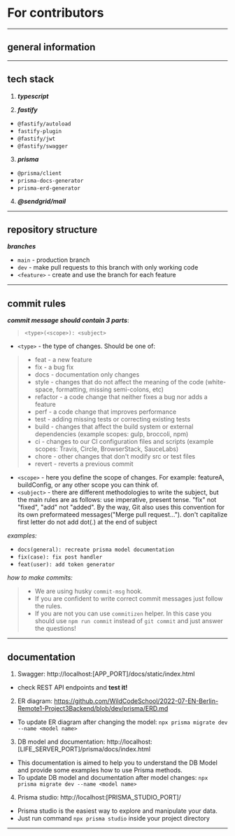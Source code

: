 # For contributors

---

## general information



---

## tech stack

1. **_typescript_**

2. **_fastify_**
* `@fastify/autoload`
* `fastify-plugin`
* `@fastify/jwt`
* `@fastify/swagger`

3. **_prisma_**
* `@prisma/client`
* `prisma-docs-generator`
* `prisma-erd-generator`

4. **_@sendgrid/mail_**

---

## repository structure

**_branches_**
* `main` - production branch
* `dev` - make pull requests to this branch with only working code 
* `<feature>` - create and use the branch for each feature

---

## commit rules

**_commit message should contain 3 parts_**: 
> `<type>(<scope>): <subject>`

* `<type>` - the type of changes. Should be one of:
> * feat - a new feature 
> * fix - a bug fix
> * docs - documentation only changes 
> * style - changes that do not affect the meaning of the code (white-space, formatting, missing semi-colons, etc) 
> * refactor - a code change that neither fixes a bug nor adds a feature 
> * perf - a code change that improves performance 
> * test - adding missing tests or correcting existing tests
> * build - changes that affect the build system or external dependencies (example scopes: gulp, broccoli, npm) 
> * ci - changes to our CI configuration files and scripts (example scopes: Travis, Circle, BrowserStack, SauceLabs) 
> * chore - other changes that don't modify src or test files 
> * revert - reverts a previous commit 

* `<scope>` - here you define the scope of changes. For example: featureA, buildConfig, or any other scope you can think of.
* `<subject>` - there are different methodologies to write the subject, but the main rules are as follows:
use imperative, present tense. "fix" not "fixed", "add" not "added". By the way, Git also uses this convention for its own preformateed messages("Merge pull request...").
don't capitalize first letter
do not add dot(.) at the end of subject

*examples:*
* `docs(general): recreate prisma model documentation`
* `fix(case): fix post handler`
* `feat(user): add token generator`

*how to make commits:*
> * We are using husky `commit-msg` hook.
> * If you are confident to write correct commit messages just follow the rules.
> * If you are not you can use `commitizen` helper. In this case you should use `npm run commit` instead of `git commit` and just answer the questions! 

---

## documentation

1. Swagger: http://localhost:[APP_PORT]/docs/static/index.html
* check REST API endpoints and **test it!**
2. ER diagram: https://github.com/WildCodeSchool/2022-07-EN-Berlin-Remote1-Project3Backend/blob/dev/prisma/ERD.md
* To update ER diagram after changing the model: `npx prisma migrate dev --name <model name>`
3. DB model and documentation: http://localhost:[LIFE_SERVER_PORT]/prisma/docs/index.html
* This documentation is aimed to help you to understand the DB Model and provide some examples how to use Prisma methods. 
* To update DB model and documentation after model changes: `npx prisma migrate dev --name <model name>`
4. Prisma studio: http://localhost:[PRISMA_STUDIO_PORT]/
* Prisma studio is the easiest way to explore and manipulate your data.
* Just run command `npx prisma studio` inside your project directory 
 
---

